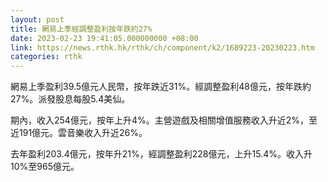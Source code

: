 ```yaml
---
layout: post
title: 網易上季經調整盈利按年跌約27%
date: 2023-02-23 19:41:05.000000000 +08:00
link: https://news.rthk.hk/rthk/ch/component/k2/1689223-20230223.htm
categories: rthk
---
```


網易上季盈利39.5億元人民幣，按年跌近31%。經調整盈利48億元，按年跌約27%。派發股息每股5.4美仙。

期內，收入254億元，按年上升4%。主營遊戲及相關增值服務收入升近2%，至近191億元。雲音樂收入升近26%。

去年盈利203.4億元，按年升21%，經調整盈利228億元，上升15.4%。收入升10%至965億元。

